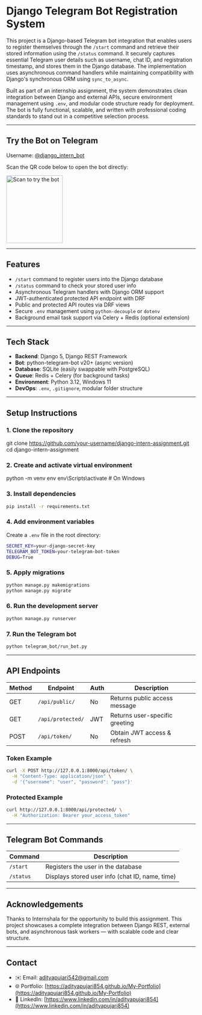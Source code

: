 # Django Telegram Bot Registration System

This project is a Django-based Telegram bot integration that enables users to register themselves through the `/start` command and retrieve their stored information using the `/status` command. It securely captures essential Telegram user details such as username, chat ID, and registration timestamp, and stores them in the Django database. The implementation uses asynchronous command handlers while maintaining compatibility with Django's synchronous ORM using `sync_to_async`.

Built as part of an internship assignment, the system demonstrates clean integration between Django and external APIs, secure environment management using `.env`, and modular code structure ready for deployment. The bot is fully functional, scalable, and written with professional coding standards to stand out in a competitive selection process.

---

## Try the Bot on Telegram

Username: [@django_intern_bot](https://t.me/django_intern_bot)

Scan the QR code below to open the bot directly:

<img src="https://github.com/user-attachments/assets/abb3d1fe-ee17-42ac-a563-a2e5fc890c3a" alt="Scan to try the bot" width="150" height="180" />

---

## Features

- `/start` command to register users into the Django database  
- `/status` command to check your stored user info  
- Asynchronous Telegram handlers with Django ORM support  
- JWT-authenticated protected API endpoint with DRF  
- Public and protected API routes via DRF views  
- Secure `.env` management using `python-decouple` or `dotenv`  
- Background email task support via Celery + Redis (optional extension)

---

## Tech Stack

- **Backend**: Django 5, Django REST Framework  
- **Bot**: python-telegram-bot v20+ (async version)  
- **Database**: SQLite (easily swappable with PostgreSQL)  
- **Queue**: Redis + Celery (for background tasks)  
- **Environment**: Python 3.12, Windows 11  
- **DevOps**: `.env`, `.gitignore`, modular folder structure  

---

## Setup Instructions

### 1. Clone the repository

git clone https://github.com/your-username/django-intern-assignment.git
cd django-intern-assignment

### 2. Create and activate virtual environment

python -m venv env
env\Scripts\activate  # On Windows

### 3. Install dependencies

```bash
pip install -r requirements.txt
```
### 4. Add environment variables

Create a `.env` file in the root directory:
```bash
SECRET_KEY=your-django-secret-key
TELEGRAM_BOT_TOKEN=your-telegram-bot-token
DEBUG=True
```

### 5. Apply migrations

```bash
python manage.py makemigrations
python manage.py migrate
```

### 6. Run the development server

```bash
python manage.py runserver
```
### 7. Run the Telegram bot

```bash
python telegram_bot/run_bot.py
```

---

## API Endpoints

| Method | Endpoint          | Auth  | Description                    |
| ------ | ----------------- | ----- | ------------------------------ |
| GET    | `/api/public/`    | No  | Returns public access message  |
| GET    | `/api/protected/` | JWT | Returns user-specific greeting |
| POST   | `/api/token/`     | No  | Obtain JWT access & refresh    |

### Token Example

```bash
curl -X POST http://127.0.0.1:8000/api/token/ \
  -H "Content-Type: application/json" \
  -d '{"username": "user", "password": "pass"}'
```

### Protected Example

```bash
curl http://127.0.0.1:8000/api/protected/ \
  -H "Authorization: Bearer your_access_token"
```

---
## Telegram Bot Commands

| Command   | Description                                     |
| --------- | ----------------------------------------------- |
| `/start`  | Registers the user in the database              |
| `/status` | Displays stored user info (chat ID, name, time) |

---

## Acknowledgements

Thanks to Internshala for the opportunity to build this assignment. This project showcases a complete integration between Django REST, external bots, and asynchronous task workers — with scalable code and clear structure.

---

## Contact

* ✉️ Email: [adityapujari542@gmail.com](mailto:adityapujari542@gmail.com)
* 🌐 Portfolio: [https://adityapujari854.github.io/My-Portfolio](https://adityapujari854.github.io/My-Portfolio)
* 💼 LinkedIn: [https://www.linkedin.com/in/adityapujari854](https://www.linkedin.com/in/adityapujari854)
